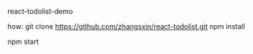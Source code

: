 react-todolist-demo

how:
git clone https://github.com/zhangsxin/react-todolist.git
npm install

npm start

